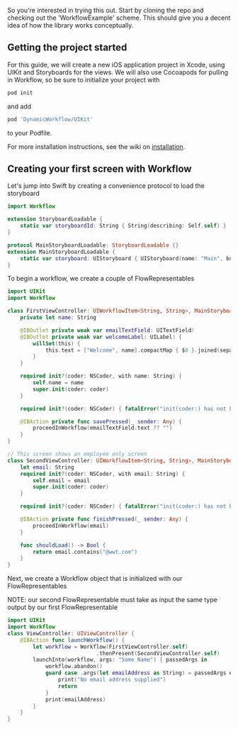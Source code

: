 So you're interested in trying this out. Start by cloning the repo and checking out the 'WorkflowExample' scheme. This should give you a decent idea of how the library works conceptually.

## Getting the project started
For this guide, we will create a new iOS application project in Xcode, using UIKit and Storyboards for the views.  We will also use Cocoapods for pulling in Workflow, so be sure to initialize your project with 
```ruby
pod init
```
and add 
```ruby
pod 'DynamicWorkflow/UIKit'
```
to your Podfile.

For more installation instructions, see the wiki on [installation](https://github.com/wwt/Workflow/wiki/Installation).

## Creating your first screen with Workflow


Let's jump into Swift by creating a convenience protocol to load the storyboard

```swift
import Workflow

extension StoryboardLoadable {
    static var storyboardId: String { String(describing: Self.self) }
}

protocol MainStoryboardLoadable: StoryboardLoadable {}
extension MainStoryboardLoadable {
    static var storyboard: UIStoryboard { UIStoryboard(name: "Main", bundle: Bundle(for: Self.self)) }
}
```

To begin a workflow, we create a couple of FlowRepresentables

```swift
import UIKit
import Workflow

class FirstViewController: UIWorkflowItem<String, String>, MainStoryboardLoadable {
    private let name: String

    @IBOutlet private weak var emailTextField: UITextField!
    @IBOutlet private weak var welcomeLabel: UILabel! {
        willSet(this) {
            this.text = ["Welcome", name].compactMap { $0 }.joined(separator: " ") + "!"
        }
    }

    required init?(coder: NSCoder, with name: String) {
        self.name = name
        super.init(coder: coder)
    }

    required init?(coder: NSCoder) { fatalError("init(coder:) has not been implemented") }

    @IBAction private func savePressed(_ sender: Any) {
        proceedInWorkflow(emailTextField.text ?? "")
    }
}

// This screen shows an employee only screen
class SecondViewController: UIWorkflowItem<String, String>, MainStoryboardLoadable {
    let email: String
    required init?(coder: NSCoder, with email: String) {
        self.email = email
        super.init(coder: coder)
    }

    required init?(coder: NSCoder) { fatalError("init(coder:) has not been implemented") }

    @IBAction private func finishPressed(_ sender: Any) {
        proceedInWorkflow(email)
    }

    func shouldLoad() -> Bool {
        return email.contains("@wwt.com")
    }
}
```

Next, we create a Workflow object that is initialized with our FlowRepresentables

NOTE: our second FlowRepresentable must take as input the same type output by our first FlowRepresentable


```swift
import UIKit
import Workflow
class ViewController: UIViewController {
    @IBAction func launchWorkflow() {
        let workflow = Workflow(FirstViewController.self)
                            .thenPresent(SecondViewController.self)
        launchInto(workflow, args: "Some Name") { passedArgs in
            workflow.abandon()
            guard case .args(let emailAddress as String) = passedArgs else {
                print("No email address supplied")
                return
            }
            print(emailAddress)
        }
    }
}
```
